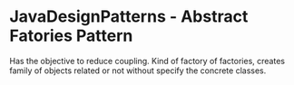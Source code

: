 # JavaDesignPatterns - Abstract Fatories Pattern

Has the objective to reduce coupling. Kind of factory of factories, creates family of objects related or not without specify the concrete classes.